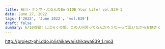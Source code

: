 ```yaml
---
title: 石川・ホンマ・ぶるんのBe-SIDE Your Life! vol.839-1
date: June 27, 2022
tags: ['2022', 'June 2022', 'vol.839']
draft: false
summary: 6/10収録！しばらくの間、この人何言ってるんだろうなーって思いながらお聴きください！…って、いつも通りですね。
---
```


http://project-phi.ddo.jp/ishikawa/ishikawa839_1.mp3